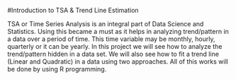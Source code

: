 #Introduction to TSA & Trend Line Estimation


TSA or Time Series Analysis is an integral part of Data Science and Statistics. Using this became a must as it helps in analyzing trend/pattern in a data over a period of time. This time variable may be monthly, hourly, quarterly or it can be yearly. In this project we will see how to analyze the trend/pattern hidden in a data set. We will also see how to fit a trend line (Linear and Quadratic) in a data using two approaches. All of this works will be done by using R programming.
